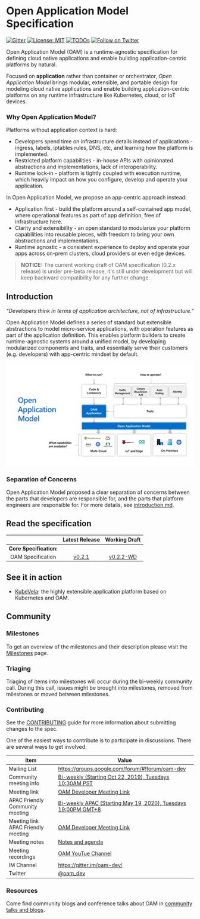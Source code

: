 # Open Application Model Specification

[![Gitter](https://badges.gitter.im/oam-dev/community.svg)](https://gitter.im/oam-devcommunity?utm_source=badge&utm_medium=badge&utm_campaign=pr-badge)
[![License: MIT](https://img.shields.io/badge/License-OWF-yellow)](https://github.com/oam-dev/spec/blob/master/LICENSE)
[![TODOs](https://badgen.net/https/api.tickgit.com/badgen/github.com/oam-dev/spec)](https://www.tickgit.com/browse?repo=github.com/oam-dev/spec)
[![Follow on Twitter](https://img.shields.io/twitter/follow/oam_dev.svg?style=social&logo=twitter)](https://twitter.com/intent/follow?screen_name=oam_dev)

Open Application Model (OAM) is a runtime-agnostic specification for defining cloud native applications and enable building application-centric platforms by natural.

Focused on **application** rather than container or orchestrator, _Open Application Model_ brings modular, extensible, and portable design for modeling cloud native applications and enable building application-centric platforms on any runtime infrastructure like Kubernetes, cloud, or IoT devices.

### Why Open Application Model?

Platforms without application context is hard:

- Developers spend time on infrastructure details instead of applications - ingress, labels, iptables rules, DNS, etc, and learning how the platform is implemented.
- Restricted platform capabilities - in-house APIs with opinionated abstractions and implementations, lack of interoperability.
- Runtime lock-in - platform is tightly coupled with execution runtime, which heavily impact on how you configure, develop and operate your application.

In Open Application Model, we propose an app-centric approach instead:

- Application first - build the platform around a self-contained app model, where operational features as part of app definition, free of infrastructure here.
- Clarity and extensibility - an open standard to modularize your platform capabilities into reusable pieces, with freedom to bring your own abstractions and implementations.
- Runtime agnostic - a consistent experience to deploy and operate your apps across on-prem clusters, cloud providers or even edge devices.

> **NOTICE:** The current working draft of OAM specification (0.2.x release) is under pre-beta release, it's still under development but will keep backward compatibility for any further change.

## Introduction

_"Developers think in terms of application architecture, not of infrastructure."_

Open Application Model defines a series of standard but extensible abstractions to model micro-service applications, with operation features as part of the application definition. This enables platform builders to create runtime-agnostic systems around a unified model, by developing modularized components and traits, and essentially serve their customers (e.g. developers) with app-centric mindset by default.

![How it works](assets/how-it-works.png)

### Separation of Concerns

Open Application Model proposed a clear separation of concerns between the parts that developers are responsible for, and the parts that platform engineers are responsible for. For more details, see [introduction.md](./introduction.md).

## Read the specification

|                                | Latest Release |    Working Draft                  |
| :----------------------------: | :------------: |:--------------------------------: |
| **Core Specification:**        |
| OAM Specification              | [v0.2.1](https://github.com/oam-dev/spec/blob/v0.2.1/SPEC_LATEST_STABLE.md) |  [v0.2.2-WD](SPEC.md)  |

## See it in action

- [KubeVela](https://github.com/oam-dev/kubevela): the highly extensible application platform based on Kubernetes and OAM.

## Community

### Milestones

To get an overview of the milestones and their description please visit the [Milestones](https://github.com/oam-dev/spec/milestones) page. 

### Triaging 

Triaging of items into milestones will occur during the bi-weekly community call. During this call, issues might be brought into milestones, removed from milestones or moved between milestones. 

### Contributing

See the [CONTRIBUTING](CONTRIBUTING.md) guide for more information about submitting changes to the spec.

One of the easiest ways to contribute is to participate in discussions. There are several ways to get involved.

| Item        | Value  |
|---------------------|---|
| Mailing List | https://groups.google.com/forum/#!forum/oam-dev |
| Community meeting info | [Bi-weekly (Starting Oct 22, 2019), Tuesdays 10:30AM PST](https://calendar.google.com/calendar?cid=dDk5YThyNGIwOWJyYTJxajNlbWI0a2FvdGtAZ3JvdXAuY2FsZW5kYXIuZ29vZ2xlLmNvbQ)  |
| Meeting link | [OAM Developer Meeting Link](https://us02web.zoom.us/j/2804785490?pwd=ZTN4ZU03UTlBZzlmVHIwTndINGM3UT09) |
| APAC Friendly Community meeting | [Bi-weekly APAC (Starting May 19, 2020), Tuesdays 19:00PM GMT+8](https://calendar.google.com/calendar?cid=OGFhaDBxbjBqZDM0c25jamM5bmQ1OXZxajBAZ3JvdXAuY2FsZW5kYXIuZ29vZ2xlLmNvbQ) |
| Meeting link APAC Friendly meeting | [OAM Developer Meeting Link](https://us02web.zoom.us/j/2804785490?pwd=ZTN4ZU03UTlBZzlmVHIwTndINGM3UT09) |
| Meeting notes| [Notes and agenda](https://docs.google.com/document/d/1nqdFEyULekyksFHtFvgvFAYE-0AMHKoS3RMnaKsarjs) |
| Meeting recordings| [OAM YouTue Channel](https://www.youtube.com/channel/UCSCTHhGI5XJ0SEhDHVakPAA/) |
| IM Channel      | https://gitter.im/oam-dev/ |
| Twitter      | [@oam_dev](https://twitter.com/oam_dev) |

### Resources

Come find community blogs and conference talks about OAM in [community talks and blogs](./community/talks_and_blogs.md).
